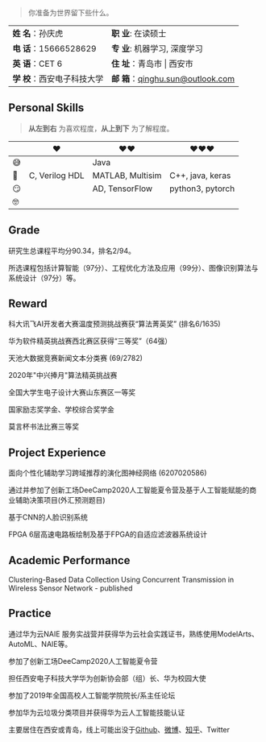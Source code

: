 > 你准备为世界留下些什么。

|                              |                                     |
| ---------------------------- | ----------------------------------- |
| **姓  名**：孙庆虎           | **职   业**:  在读硕士              |
| **电  话**：15666528629      | **专   业**:  机器学习, 深度学习    |
| **英  语**：CET 6            | **住   址**：青岛市 \| 西安市       |
| **学  校**：西安电子科技大学 | **邮   箱**：qinghu.sun@outlook.com |

<!--<a href="../resume/孙庆虎个人简历.pdf" target="_blank">孙庆虎个人简历</a>-->

## Personal Skills

> __从左到右__ 为喜欢程度，__从上到下__ 为了解程度。

|      | ❤️              | ❤️❤️               | ❤️❤️❤️              |
| ---- | -------------- | ---------------- | ---------------- |
| 😅    |                | Java             |                  |
| 🧐    | C, Verilog HDL | MATLAB, Multisim | C++, java, keras |
| 😏    |                | AD, TensorFlow   | python3, pytorch |
| 🤓    |                |                  |                  |

## Grade

研究生总课程平均分90.34，排名2/94。

所选课程包括计算智能（97分）、工程优化方法及应用（99分）、图像识别算法与系统设计（97分）等。

## Reward

 科大讯飞AI开发者大赛温度预测挑战赛获“算法菁英奖” (排名6/1635)

华为软件精英挑战赛西北赛区获得“三等奖”（64强）

天池大数据竞赛新闻文本分类赛 (69/2782)

2020年"中兴捧月"算法精英挑战赛

全国大学生电子设计大赛山东赛区一等奖

国家励志奖学金、学校综合奖学金

莫言杯书法比赛三等奖

## Project Experience

面向个性化辅助学习跨域推荐的演化图神经网络 (6207020586)

通过并参加了创新工场DeeCamp2020人工智能夏令营及基于人工智能赋能的商业辅助决策项目(外汇预测题目)

基于CNN的人脸识别系统

FPGA 6层高速电路板绘制及基于FPGA的自适应滤波器系统设计

## Academic Performance

Clustering-Based Data Collection Using Concurrent Transmission in Wireless Sensor Network - published

## Practice

通过华为云NAIE 服务实战营并获得华为云社会实践证书，熟练使用ModelArts、AutoML、NAIE等。

参加了创新工场DeeCamp2020人工智能夏令营

担任西安电子科技大学华为创新协会部（组）长、华为校园大使

参加了2019年全国高校人工智能学院院长/系主任论坛

参加华为云垃圾分类项目并获得华为云人工智能技能认证

主要居住在西安或青岛，线上可能出没于[Github](https://github.com/sunqinghu)、[微博](https://weibo.com/孙庆虎_DeepLearning)、[知乎](https://www.zhihu.com/people/Tigerking)、Twitter

